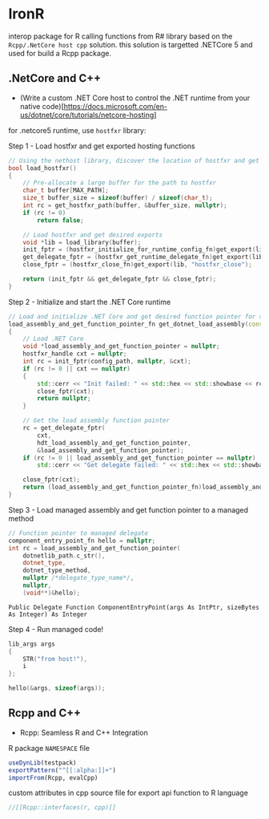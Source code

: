 # IronR

interop package for R calling functions from R# library based on the ``Rcpp/.NetCore host cpp`` solution.
this solution is targetted .NETCore 5 and used for build a Rcpp package. 

## .NetCore and C++

+ (Write a custom .NET Core host to control the .NET runtime from your native code)[https://docs.microsoft.com/en-us/dotnet/core/tutorials/netcore-hosting]

for .netcore5 runtime, use ``hostfxr`` library:

Step 1 - Load hostfxr and get exported hosting functions

```cpp
// Using the nethost library, discover the location of hostfxr and get exports
bool load_hostfxr()
{
    // Pre-allocate a large buffer for the path to hostfxr
    char_t buffer[MAX_PATH];
    size_t buffer_size = sizeof(buffer) / sizeof(char_t);
    int rc = get_hostfxr_path(buffer, &buffer_size, nullptr);
    if (rc != 0)
        return false;

    // Load hostfxr and get desired exports
    void *lib = load_library(buffer);
    init_fptr = (hostfxr_initialize_for_runtime_config_fn)get_export(lib, "hostfxr_initialize_for_runtime_config");
    get_delegate_fptr = (hostfxr_get_runtime_delegate_fn)get_export(lib, "hostfxr_get_runtime_delegate");
    close_fptr = (hostfxr_close_fn)get_export(lib, "hostfxr_close");

    return (init_fptr && get_delegate_fptr && close_fptr);
}
```

Step 2 - Initialize and start the .NET Core runtime

```cpp
// Load and initialize .NET Core and get desired function pointer for scenario
load_assembly_and_get_function_pointer_fn get_dotnet_load_assembly(const char_t *config_path)
{
    // Load .NET Core
    void *load_assembly_and_get_function_pointer = nullptr;
    hostfxr_handle cxt = nullptr;
    int rc = init_fptr(config_path, nullptr, &cxt);
    if (rc != 0 || cxt == nullptr)
    {
        std::cerr << "Init failed: " << std::hex << std::showbase << rc << std::endl;
        close_fptr(cxt);
        return nullptr;
    }

    // Get the load assembly function pointer
    rc = get_delegate_fptr(
        cxt,
        hdt_load_assembly_and_get_function_pointer,
        &load_assembly_and_get_function_pointer);
    if (rc != 0 || load_assembly_and_get_function_pointer == nullptr)
        std::cerr << "Get delegate failed: " << std::hex << std::showbase << rc << std::endl;

    close_fptr(cxt);
    return (load_assembly_and_get_function_pointer_fn)load_assembly_and_get_function_pointer;
}
```

Step 3 - Load managed assembly and get function pointer to a managed method

```cpp
// Function pointer to managed delegate
component_entry_point_fn hello = nullptr;
int rc = load_assembly_and_get_function_pointer(
    dotnetlib_path.c_str(),
    dotnet_type,
    dotnet_type_method,
    nullptr /*delegate_type_name*/,
    nullptr,
    (void**)&hello);
```

```vbnet
Public Delegate Function ComponentEntryPoint(args As IntPtr, sizeBytes As Integer) As Integer
```

Step 4 - Run managed code!

```cpp
lib_args args
{
    STR("from host!"),
    i
};

hello(&args, sizeof(args));
```

## Rcpp and C++

+ Rcpp: Seamless R and C++ Integration

R package ``NAMESPACE`` file

```R
useDynLib(testpack)
exportPattern("^[[:alpha:]]+")
importFrom(Rcpp, evalCpp)
```

custom attributes in cpp source file for export api function to R language

```cpp
//[[Rcpp::interfaces(r, cpp)]]
```